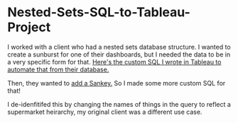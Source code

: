 # Nested-Sets-SQL-to-Tableau-Project
I worked with a client who had a nested sets database structure. I wanted to create a sunburst for one of their dashboards, but I needed the data to be in a very specific form for that. [Here's the custom SQL I wrote in Tableau to automate that from their database.](https://github.com/AnniesAnalytics/Nested-Sets-SQL-to-Tableau-Project/blob/main/Sunburst%20Full%20SQL%20Code)

Then, they wanted to [add a Sankey.](https://github.com/AnniesAnalytics/Nested-Sets-SQL-to-Tableau-Project/blob/main/Sankey%20Data%20Model%20SQL) So I made some more custom SQL for that!

I de-idenfitifed this by changing the names of things in the query to reflect a supermarket heirarchy, my original client was a different use case.
